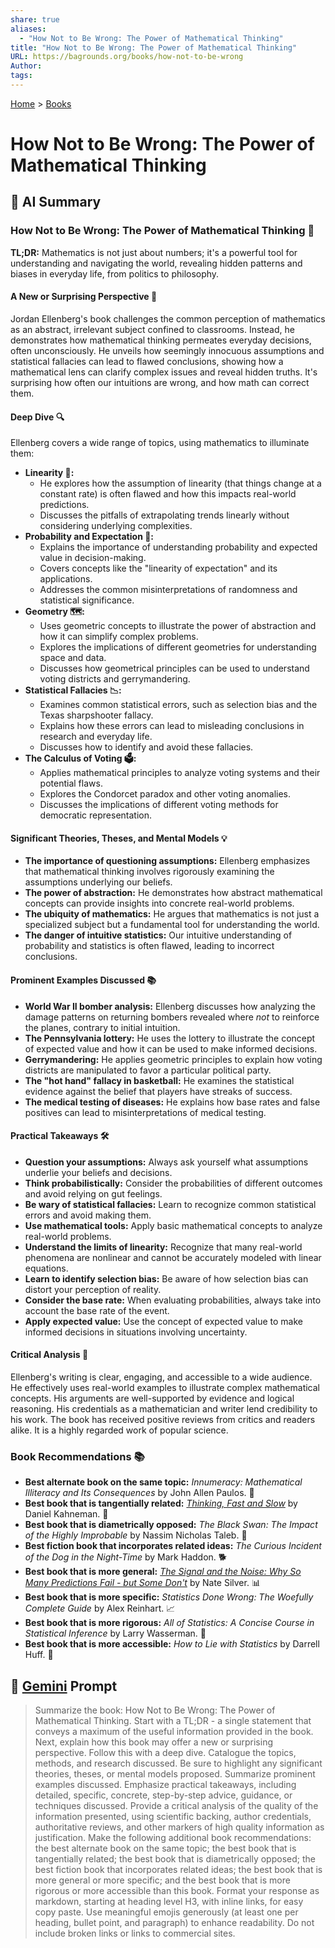 ```yaml
---
share: true
aliases:
  - "How Not to Be Wrong: The Power of Mathematical Thinking"
title: "How Not to Be Wrong: The Power of Mathematical Thinking"
URL: https://bagrounds.org/books/how-not-to-be-wrong
Author: 
tags: 
---
```

[Home](../index.md) > [Books](./index.md)  
# How Not to Be Wrong: The Power of Mathematical Thinking  
## 🤖 AI Summary  
### How Not to Be Wrong: The Power of Mathematical Thinking 📐  
**TL;DR:** Mathematics is not just about numbers; it's a powerful tool for understanding and navigating the world, revealing hidden patterns and biases in everyday life, from politics to philosophy.  
  
#### **A New or Surprising Perspective 🤔**  
Jordan Ellenberg's book challenges the common perception of mathematics as an abstract, irrelevant subject confined to classrooms. Instead, he demonstrates how mathematical thinking permeates everyday decisions, often unconsciously. He unveils how seemingly innocuous assumptions and statistical fallacies can lead to flawed conclusions, showing how a mathematical lens can clarify complex issues and reveal hidden truths. It's surprising how often our intuitions are wrong, and how math can correct them.  
  
#### **Deep Dive 🔍**  
Ellenberg covers a wide range of topics, using mathematics to illuminate them:  
* **Linearity 📏:**  
    * He explores how the assumption of linearity (that things change at a constant rate) is often flawed and how this impacts real-world predictions.  
    * Discusses the pitfalls of extrapolating trends linearly without considering underlying complexities.  
* **Probability and Expectation 🎲:**  
    * Explains the importance of understanding probability and expected value in decision-making.  
    * Covers concepts like the "linearity of expectation" and its applications.  
    * Addresses the common misinterpretations of randomness and statistical significance.  
* **Geometry 🗺️:**  
    * Uses geometric concepts to illustrate the power of abstraction and how it can simplify complex problems.  
    * Explores the implications of different geometries for understanding space and data.  
    * Discusses how geometrical principles can be used to understand voting districts and gerrymandering.  
* **Statistical Fallacies 📉:**  
    * Examines common statistical errors, such as selection bias and the Texas sharpshooter fallacy.  
    * Explains how these errors can lead to misleading conclusions in research and everyday life.  
    * Discusses how to identify and avoid these fallacies.  
* **The Calculus of Voting 🗳️:**  
    * Applies mathematical principles to analyze voting systems and their potential flaws.  
    * Explores the Condorcet paradox and other voting anomalies.  
    * Discusses the implications of different voting methods for democratic representation.  
  
#### **Significant Theories, Theses, and Mental Models 💡**  
* **The importance of questioning assumptions:** Ellenberg emphasizes that mathematical thinking involves rigorously examining the assumptions underlying our beliefs.  
* **The power of abstraction:** He demonstrates how abstract mathematical concepts can provide insights into concrete real-world problems.  
* **The ubiquity of mathematics:** He argues that mathematics is not just a specialized subject but a fundamental tool for understanding the world.  
* **The danger of intuitive statistics:** Our intuitive understanding of probability and statistics is often flawed, leading to incorrect conclusions.  
  
#### **Prominent Examples Discussed 📚**  
* **World War II bomber analysis:** Ellenberg discusses how analyzing the damage patterns on returning bombers revealed where *not* to reinforce the planes, contrary to initial intuition.  
* **The Pennsylvania lottery:** He uses the lottery to illustrate the concept of expected value and how it can be used to make informed decisions.  
* **Gerrymandering:** He applies geometric principles to explain how voting districts are manipulated to favor a particular political party.  
* **The "hot hand" fallacy in basketball:** He examines the statistical evidence against the belief that players have streaks of success.  
* **The medical testing of diseases:** He explains how base rates and false positives can lead to misinterpretations of medical testing.  
  
#### **Practical Takeaways 🛠️**  
* **Question your assumptions:** Always ask yourself what assumptions underlie your beliefs and decisions.  
* **Think probabilistically:** Consider the probabilities of different outcomes and avoid relying on gut feelings.  
* **Be wary of statistical fallacies:** Learn to recognize common statistical errors and avoid making them.  
* **Use mathematical tools:** Apply basic mathematical concepts to analyze real-world problems.  
* **Understand the limits of linearity:** Recognize that many real-world phenomena are nonlinear and cannot be accurately modeled with linear equations.  
* **Learn to identify selection bias:** Be aware of how selection bias can distort your perception of reality.  
* **Consider the base rate:** When evaluating probabilities, always take into account the base rate of the event.  
* **Apply expected value:** Use the concept of expected value to make informed decisions in situations involving uncertainty.  
  
#### **Critical Analysis 🧐**  
Ellenberg's writing is clear, engaging, and accessible to a wide audience. He effectively uses real-world examples to illustrate complex mathematical concepts. His arguments are well-supported by evidence and logical reasoning. His credentials as a mathematician and writer lend credibility to his work. The book has received positive reviews from critics and readers alike. It is a highly regarded work of popular science.  
  
### **Book Recommendations 📚**  
* **Best alternate book on the same topic:** *Innumeracy: Mathematical Illiteracy and Its Consequences* by John Allen Paulos. 📖  
* **Best book that is tangentially related:** *[Thinking, Fast and Slow](./thinking-fast-and-slow.md)* by Daniel Kahneman. 🧠  
* **Best book that is diametrically opposed:** *The Black Swan: The Impact of the Highly Improbable* by Nassim Nicholas Taleb. 🦢  
* **Best fiction book that incorporates related ideas:** *The Curious Incident of the Dog in the Night-Time* by Mark Haddon. 🐕  
* **Best book that is more general:** *[The Signal and the Noise: Why So Many Predictions Fail - but Some Don't](./the-signal-and-the-noise.md)* by Nate Silver. 📊  
* **Best book that is more specific:** *Statistics Done Wrong: The Woefully Complete Guide* by Alex Reinhart. 📈  
* **Best book that is more rigorous:** *All of Statistics: A Concise Course in Statistical Inference* by Larry Wasserman. 📝  
* **Best book that is more accessible:** *How to Lie with Statistics* by Darrell Huff. 🤥  
  
## 💬 [Gemini](https://gemini.google.com) Prompt  
> Summarize the book: How Not to Be Wrong: The Power of Mathematical Thinking. Start with a TL;DR - a single statement that conveys a maximum of the useful information provided in the book. Next, explain how this book may offer a new or surprising perspective. Follow this with a deep dive. Catalogue the topics, methods, and research discussed. Be sure to highlight any significant theories, theses, or mental models proposed. Summarize prominent examples discussed. Emphasize practical takeaways, including detailed, specific, concrete, step-by-step advice, guidance, or techniques discussed. Provide a critical analysis of the quality of the information presented, using scientific backing, author credentials, authoritative reviews, and other markers of high quality information as justification. Make the following additional book recommendations: the best alternate book on the same topic; the best book that is tangentially related; the best book that is diametrically opposed; the best fiction book that incorporates related ideas; the best book that is more general or more specific; and the best book that is more rigorous or more accessible than this book. Format your response as markdown, starting at heading level H3, with inline links, for easy copy paste. Use meaningful emojis generously (at least one per heading, bullet point, and paragraph) to enhance readability. Do not include broken links or links to commercial sites.